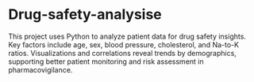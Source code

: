 # Drug-safety-analysise
This project uses Python to analyze patient data for drug safety insights. Key factors include age, sex, blood pressure, cholesterol, and Na-to-K ratios. Visualizations and correlations reveal trends by demographics, supporting better patient monitoring and risk assessment in pharmacovigilance.
